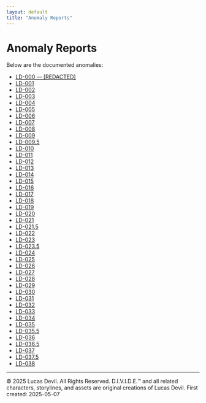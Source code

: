 ```yaml
---
layout: default
title: "Anomaly Reports"
---
```



# Anomaly Reports

Below are the documented anomalies:

- [LD-000 — [REDACTED]](LD-000.md)
- [LD-001](LD-001.md)
- [LD-002](LD-002.md)
- [LD-003](LD-003.md)
- [LD-004](LD-004.md)
- [LD-005](LD-005.md)
- [LD-006](LD-006.md)
- [LD-007](LD-007.md)
- [LD-008](LD-008.md)
- [LD-009](LD-009.md)
- [LD-009.5](LD-009.5.md)
- [LD-010](LD-010.md)
- [LD-011](LD-011.md)
- [LD-012](LD-012.md)
- [LD-013](LD-013.md)
- [LD-014](LD-014.md)
- [LD-015](LD-015.md)
- [LD-016](LD-016.md)
- [LD-017](LD-017.md)
- [LD-018](LD-018.md)
- [LD-019](LD-019.md)
- [LD-020](LD-020.md)
- [LD-021](LD-021.md)
- [LD-021.5](LD-021.5.md)
- [LD-022](LD-022.md)
- [LD-023](LD-023.md)
- [LD-023.5](LD-023.5.md)
- [LD-024](LD-024.md)
- [LD-025](LD-025.md)
- [LD-026](LD-026.md)
- [LD-027](LD-027.md)
- [LD-028](LD-028.md)
- [LD-029](LD-029.md)
- [LD-030](LD-030.md)
- [LD-031](LD-031.md)
- [LD-032](LD-032.md)
- [LD-033](LD-033.md)
- [LD-034](LD-034.md)
- [LD-035](LD-035.md)
- [LD-035.5](LD-035.5.md)
- [LD-036](LD-036.md)
- [LD-036.5](LD-036.5.md)
- [LD-037](LD-037.md)
- [LD-037.5](LD-037.5.md)
- [LD-038](LD-038.md)


---




© 2025 Lucas Devil. All Rights Reserved.
D.I.V.I.D.E.™ and all related characters, storylines, and assets are original creations of Lucas Devil.
First created: 2025-05-07
